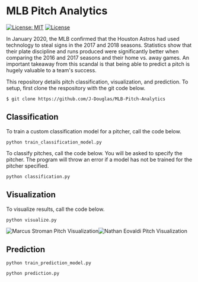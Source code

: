 # MLB Pitch Analytics
[![License: MIT](https://img.shields.io/badge/License-MIT-yellow.svg)](https://opensource.org/licenses/MIT) [![License](https://img.shields.io/badge/License-Apache%202.0-blue.svg)](https://opensource.org/licenses/Apache-2.0)

In January 2020, the MLB confirmed that the Houston Astros had used technology to steal signs in the 2017 and 2018 seasons. Statistics show that their plate discipline and runs produced were significantly better when comparing the 2016 and 2017 seasons and their home vs. away games. An important takeaway from this scandal is that being able to predict a pitch is hugely valuable to a team's success.

This repository details pitch classification, visualization, and prediction. To setup, first clone the respository with the git code below.

`$ git clone https://github.com/J-Douglas/MLB-Pitch-Analytics` 

## Classification

To train a custom classification model for a pitcher, call the code below.

`python train_classification_model.py`

To classify pitches, call the code below. You will be asked to specify the pitcher. The program will throw an error if a model has not be trained for the pitcher specified.

`python classification.py`

## Visualization

To visualize results, call the code below.

`python visualize.py`

![Marcus Stroman Pitch Visualization](https://github.com/J-Douglas/MLB-Pitch-Analytics/blob/master/Marcus%20Stroman/Marcus%20Stroman%20Pitch%20Visualization.png)![Nathan Eovaldi Pitch Visualization](https://github.com/J-Douglas/MLB-Pitch-Analytics/blob/master/Nathan%20Eovaldi/Nathan%20Eovalid%20Pitch%20Visaulization.png)

## Prediction

`python train_prediction_model.py`

`python prediction.py`

